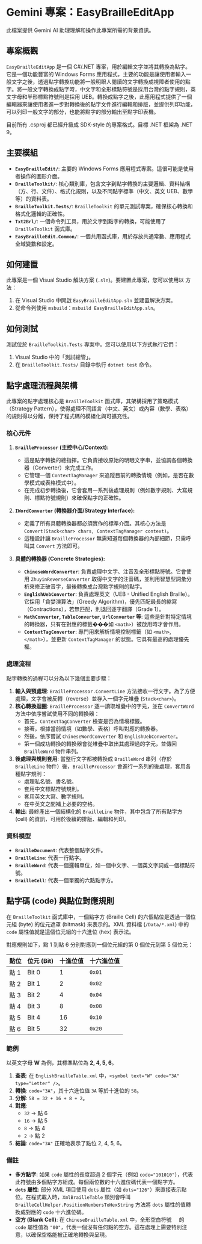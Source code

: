 # Gemini 專案：EasyBrailleEditApp

此檔案提供 Gemini AI 助理理解和操作此專案所需的背景資訊。

## 專案概觀

`EasyBrailleEditApp` 是一個 C#/.NET 專案，用於編輯文字並將其轉換為點字。它是一個功能豐富的 Windows Forms 應用程式，主要的功能是讓使用者輸入一般文字之後，透過點字轉換功能將一般明眼人閱讀的文字轉換成視障者使用的點字。將一般文字轉換成點字時，中文字和全形標點符號是採用台灣的點字規則，英文字母和半形標點符號則是採用 UEB。轉換成點字之後，此應用程式提供了一個編輯器來讓使用者進一步對轉換後的點字文件進行編輯和排版，並提供列印功能，可以列印一般文字的部分，也能將點字的部分輸出至點字印表機。

目前所有 .csproj 都已經升級成 SDK-style 的專案格式。目標 .NET 框架為 .NET 9。

## 主要模組

- **`EasyBrailleEdit/`**: 主要的 Windows Forms 應用程式專案。這很可能是使用者操作的圖形介面。
- **`BrailleToolkit/`**: 核心類別庫，包含文字到點字轉換的主要邏輯、資料結構（方、行、文件）、格式化規則，以及不同點字標準（中文、英文 UEB、數學等）的資料表。
- **`BrailleToolkit.Tests/`**: `BrailleToolkit` 的單元測試專案，確保核心轉換和格式化邏輯的正確性。
- **`Txt2Brl/`**: 一個命令列工具，用於文字到點字的轉換，可能使用了 `BrailleToolkit` 函式庫。
- **`EasyBrailleEdit.Common/`**: 一個共用函式庫，用於存放共通常數、應用程式全域變數和設定。

## 如何建置

此專案是一個 Visual Studio 解決方案 (`.sln`)。要建置此專案，您可以使用以  方法：
1.  在 Visual Studio 中開啟 `EasyBrailleEditApp.sln` 並建置解決方案。
2.  從命令列使用 `msbuild`：`msbuild EasyBrailleEditApp.sln`。

## 如何測試

測試位於 `BrailleToolkit.Tests` 專案中。您可以使用以下方式執行它們：
1.  Visual Studio 中的「測試總管」。
2.  在 `BrailleToolkit.Tests/` 目錄中執行 `dotnet test` 命令。

## 點字處理流程與架構

此專案的點字處理核心是 `BrailleToolkit` 函式庫，其架構採用了策略模式（Strategy Pattern），使得處理不同語言（中文、英文）或內容（數學、表格）的規則得以分離，保持了程式碼的模組化與可擴充性。

### 核心元件

1.  **`BrailleProcessor` (主控中心/Context):**
    *   這是點字轉換的總指揮。它負責接收原始的明眼文字串，並協調各個轉換器（Converter）來完成工作。
    *   它管理一個 `ContextTagManager` 來追蹤目前的轉換情境（例如，是否在數學模式或表格模式中）。
    *   在完成初步轉換後，它會套用一系列後處理規則（例如數字規則、大寫規則、標點符號規則）來確保點字的正確性。

2.  **`IWordConverter` (轉換器介面/Strategy Interface):**
    *   定義了所有具體轉換器都必須實作的標準介面。其核心方法是 `Convert(Stack<char> chars, ContextTagManager context)`。
    *   這種設計讓 `BrailleProcessor` 無需知道每個轉換器的內部細節，只需呼叫其 `Convert` 方法即可。

3.  **具體的轉換器 (Concrete Strategies):**
    *   **`ChineseWordConverter`**: 負責處理中文字、注音及全形標點符號。它會使用 `ZhuyinReverseConverter` 取得中文字的注音碼，並利用智慧型詞彙分析來修正破音字，最後轉換成台灣點字規則的點字。
    *   **`EnglishUebConverter`**: 負責處理英文（UEB - Unified English Braille）。它採用「貪婪演算法」(Greedy Algorithm)，優先匹配最長的縮寫（Contractions），若無匹配，則退回逐字翻譯（Grade 1）。
    *   **`MathConverter`, `TableConverter`, `UrlConverter` 等**: 這些是針對特定情境的轉換器，只有在對應的標籤���如 `<math>`）被啟用時才會作用。
    *   **`ContextTagConverter`**: 專門用來解析情境控制標籤（如 `<math>`, `</math>`），並更新 `ContextTagManager` 的狀態。它具有最高的處理優先權。

### 處理流程

點字轉換的過程可以分為以下幾個主要步驟：

1.  **輸入與預處理**: `BrailleProcessor.ConvertLine` 方法接收一行文字。為了方便處理，文字會被反轉（reverse）並存入一個字元堆疊 (`Stack<char>`)。
2.  **核心轉換迴圈**: `BrailleProcessor` 逐一讀取堆疊中的字元，並在 `ConvertWord` 方法中依序嘗試使用不同的轉換器：
    *   首先，`ContextTagConverter` 檢查是否為情境標籤。
    *   接著，根據當前情境（如數學、表格）呼叫對應的轉換器。
    *   然後，依序嘗試 `ChineseWordConverter` 和 `EnglishUebConverter`。
    *   第一個成功轉換的轉換器會從堆疊中取出其處理過的字元，並傳回 `BrailleWord` 物件串列。
3.  **後處理與規則套用**: 當整行文字都被轉換成 `BrailleWord` 串列（存於 `BrailleLine` 物件）後，`BrailleProcessor` 會進行一系列的後處理，套用各種點字規則：
    *   處理私名號、書名號。
    *   套用中文標點符號規則。
    *   套用英文大寫、數字規則。
    *   在中英文之間補上必要的空格。
4.  **輸出**: 最終產出一個結構化的 `BrailleLine` 物件，其中包含了所有點字方 (cell) 的資訊，可用於後續的排版、編輯和列印。

### 資料模型

*   **`BrailleDocument`**: 代表整個點字文件。
*   **`BrailleLine`**: 代表一行點字。
*   **`BrailleWord`**: 代表一個邏輯單位，如一個中文字、一個英文字詞或一個標點符號。
*   **`BrailleCell`**: 代表一個單獨的六點點字方。

## 點字碼 (code) 與點位對應規則

在 `BrailleToolkit` 函式庫中，一個點字方 (Braille Cell) 的六個點位是透過一個位元組 (byte) 的位元遮罩 (bitmask) 來表示的。XML 資料檔 (`/Data/*.xml`) 中的 `code` 屬性值就是這個位元組的十六進位 (hex) 表示法。

對應規則如下，點 1 到點 6 分別對應到一個位元組的第 0 個位元到第 5 個位元：

| 點位 | 位元 (Bit) | 十進位值 | 十六進位值 |
| :--- | :--- | :--- | :--- |
| 點 1 | Bit 0 | 1 | `0x01` |
| 點 2 | Bit 1 | 2 | `0x02` |
| 點 3 | Bit 2 | 4 | `0x04` |
| 點 4 | Bit 3 | 8 | `0x08` |
| 點 5 | Bit 4 | 16 | `0x10` |
| 點 6 | Bit 5 | 32 | `0x20` |

### 範例

以英文字母 **W** 為例，其標準點位為 **2, 4, 5, 6**。

1.  **查表**: 在 `EnglishBrailleTable.xml` 中，`<symbol text="W" code="3A" type="Letter" />`。
2.  **轉換**: `code="3A"`，其十六進位值 `3A` 等於十進位的 `58`。
3.  **分解**: `58 = 32 + 16 + 8 + 2`。
4.  **對應**:
    *   `32` -> 點 6
    *   `16` -> 點 5
    *   `8` -> 點 4
    *   `2` -> 點 2
5.  **結論**: `code="3A"` 正確地表示了點位 2, 4, 5, 6。

### 備註

*   **多方點字**: 如果 `code` 屬性的長度超過 2 個字元（例如 `code="101010"`），代表此符號由多個點字方組成。每個兩位數的十六進位碼代表一個點字方。
*   **`dots` 屬性**: 部分 XML 項目使用 `dots` 屬性（如 `dots="126"`）來直接表示點位。在程式載入時，`XmlBrailleTable` 類別會呼叫 `BrailleCellHelper.PositionNumbersToHexString` 方法將 `dots` 屬性的值轉換成對應的 `code` 十六進位碼。
*   **空方 (Blank Cell)**: 在 `ChineseBrailleTable.xml` 中，全形空白符號 `　` 的 `code` 屬性值為 `"00"`，代表一個沒有任何點的空方。這在處理上需要特別注意，以確保空格能被正確地轉換與呈現。
